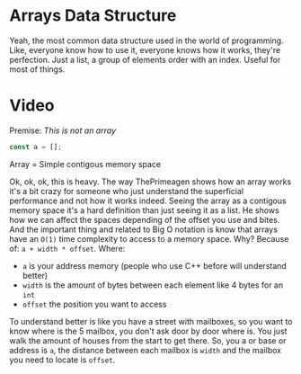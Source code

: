 # Arrays Data Structure

Yeah, the most common data structure used in the world of programming. Like, everyone know how to use it, everyone knows how it works, they're perfection. Just a list, a group of elements order with an index. Useful for most of things.

# Video

Premise: _This is not an array_

```typescript
const a = [];
```

Array = Simple contigous memory space

Ok, ok, ok, this is heavy. The way ThePrimeagen shows how an array works it's a bit crazy for someone who just understand the superficial performance and not how it works indeed. Seeing the array as a contigous memory space it's a hard definition than just seeing it as a list. He shows how we can affect the spaces depending of the offset you use and bites. And the important thing and related to Big O notation is know that arrays have an `O(1)` time complexity to access to a memory space. Why? Because of: `a + width * offset`. Where:

- `a` is your address memory (people who use C++ before will understand better)
- `width` is the amount of bytes between each element like 4 bytes for an `int`
- `offset` the position you want to access

To understand better is like you have a street with mailboxes, so you want to know where is the 5 mailbox, you don't ask door by door where is. You just walk the amount of houses from the start to get there. So, you a or base or address is `a`, the distance between each mailbox is `width` and the mailbox you need to locate is `offset`.